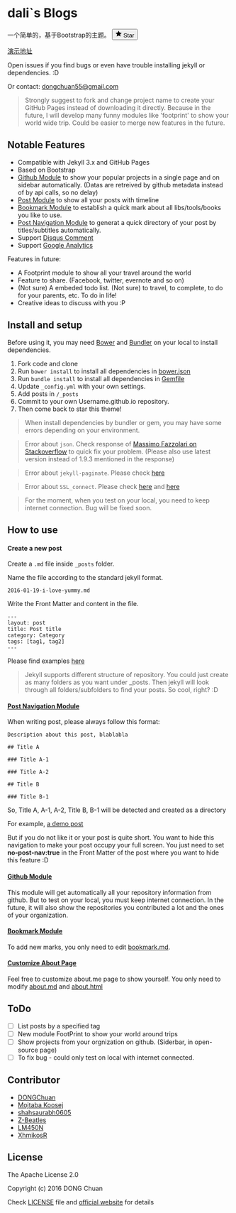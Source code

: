 # dali`s Blogs

一个简单的，基于Bootstrap的主题。
<button type="submit" class="btn btn-sm btn-with-count js-toggler-target" aria-label="Star this repository" title="Star fastlearn/fastlearn.github.io" data-ga-click="Repository, click star button, action:blob#show; text:Star">
        <svg class="octicon octicon-star v-align-text-bottom" viewBox="0 0 14 16" version="1.1" width="14" height="16" aria-hidden="true"><path fill-rule="evenodd" d="M14 6l-4.9-.64L7 1 4.9 5.36 0 6l3.6 3.26L2.67 14 7 11.67 11.33 14l-.93-4.74L14 6z"></path></svg>
        Star
      </button>

[演示地址](https://renguangli.com)

Open issues if you find bugs or even have trouble installing jekyll or dependencies. :D

Or contact: dongchuan55@gmail.com

> Strongly suggest to fork and change project name to create your GitHub Pages instead of downloading it directly. Because in the future, I will develop many funny modules like 'footprint' to show your world wide trip. Could be easier to merge new features in the future.

## Notable Features

* Compatible with Jekyll 3.x and GitHub Pages
* Based on Bootstrap
* [Github Module](http://dongchuan.github.io/open-source) to show your popular projects in a single page and on sidebar automatically. (Datas are retreived by github metadata instead of by api calls, so no delay) 
* [Post Module](http://dongchuan.github.io/blog) to show all your posts with timeline
* [Bookmark Module](http://dongchuan.github.io/bookmark) to establish a quick mark about all libs/tools/books you like to use.
* [Post Navigation Module](http://dongchuan.github.io/css/2016/04/22/CSS-Animation.html) to generat a quick directory of your post by titles/subtitles automatically.
* Support [Disqus Comment](https://disqus.com/home/explore/)
* Support [Google Analytics](https://analytics.google.com/analytics/web/)

Features in future:
* A Footprint module to show all your travel around the world
* Feature to share. (Facebook, twitter, evernote and so on)
* (Not sure) A embeded todo list. (Not sure) to travel, to complete, to do for your parents, etc. To do in life!
* Creative ideas to discuss with you :P

## Install and setup

Before using it, you may need [Bower](http://bower.io/) and [Bundler](http://bundler.io/) on your local to install dependencies.

1. Fork code and clone
2. Run `bower install` to install all dependencies in [bower.json](https://github.com/DONGChuan/DONGChuan.github.io/blob/master/bower.json)
3. Run `bundle install` to install all dependencies in [Gemfile](https://github.com/DONGChuan/DONGChuan.github.io/blob/master/Gemfile)
4. Update `_config.yml` with your own settings.
5. Add posts in `/_posts`
6. Commit to your own Username.github.io repository.
7. Then come back to star this theme!

> When install dependencies by bundler or gem, you may have some errors depending on your environment.

> Error about `json`. Check response of [Massimo Fazzolari on Stackoverflow](http://stackoverflow.com/questions/8100891/the-json-native-gem-requires-installed-build-tools) to quick fix your problem. (Please also use latest version instead of 1.9.3 mentioned in the response)
  
> Error about `jekyll-paginate`. Please check [here](http://stackoverflow.com/questions/35401566/dont-have-jekyll-paginate-or-one-of-its-dependencies-installed)

> Error about `SSL_connect`. Please check [here](http://stackoverflow.com/questions/15305350/gem-install-fails-with-openssl-failure) and [here](http://railsapps.github.io/openssl-certificate-verify-failed.html)

> For the moment, when you test on your local, you need to keep internet connection. Bug will be fixed soon.

## How to use

#### Create a new post

Create a `.md` file inside `_posts` folder.

Name the file according to the standard jekyll format.

```
2016-01-19-i-love-yummy.md
```

Write the Front Matter and content in the file.

```
---
layout: post
title: Post title
category: Category
tags: [tag1, tag2]
---
```

Please find examples [here](https://github.com/DONGChuan/DONGChuan.github.io/tree/master/_posts)

> Jekyll supports different structure of repository. You could just create as many folders as you want under _posts. Then jekyll will look through all folders/subfolders to find your posts. So cool, right? :D

#### [Post Navigation Module](http://dongchuan.github.io/css/2016/04/22/CSS-Animation.html)

When writing post, please always follow this format:

```
Description about this post, blablabla

## Title A

### Title A-1

### Title A-2

## Title B

### Title B-1

```

So, Title A, A-1, A-2, Title B, B-1 will be detected and created as a directory

For example, [a demo post](https://github.com/DONGChuan/DONGChuan.github.io/edit/master/_posts/2016-04-22-CSS-Animation.md)

But if you do not like it or your post is quite short. You want to hide this navigation to make your post occupy your full screen. You just need to set **no-post-nav:true** in the Front Matter of the post where you want to hide this feature :D

#### [Github Module](http://dongchuan.github.io/open-source)

This module will get automatically all your repository information from github. But to test on your local, you must keep internet connection. 
In the future, it will also show the repositories you contributed a lot and the ones of your organization.

#### [Bookmark Module](http://dongchuan.github.io/bookmark)

To add new marks, you only need to edit [bookmark.md](https://github.com/DONGChuan/Yummy-Jekyll/blob/master/bookmark.md).

#### [Customize About Page](http://dongchuan.github.io/about)

Feel free to customize about.me page to show yourself. You only need to modify [about.md](https://github.com/DONGChuan/Yummy-Jekyll/blob/master/about.md) and [about.html](https://github.com/DONGChuan/Yummy-Jekyll/blob/master/_includes/about.html)

## ToDo

- [ ] List posts by a specified tag
- [ ] New module FootPrint to show your world around trips
- [ ] Show projects from your orgnization on github. (Siderbar, in open-source page)
- [ ] To fix bug - could only test on local with internet connected.

## Contributor

* [DONGChuan](https://github.com/DONGChuan)
* [Mojtaba Koosej](https://github.com/mkoosej)
* [shahsaurabh0605](https://github.com/shahsaurabh0605)
* [Z-Beatles](http://www.waynechu.cn/)
* [LM450N](https://github.com/LM450N)
* [XhmikosR](https://github.com/XhmikosR)

## License

The Apache License 2.0

Copyright (c) 2016 DONG Chuan

Check [LICENSE](https://github.com/DONGChuan/DONGChuan.github.io/blob/master/LICENSE) file and [official website](http://www.apache.org/licenses/LICENSE-2.0) for details
